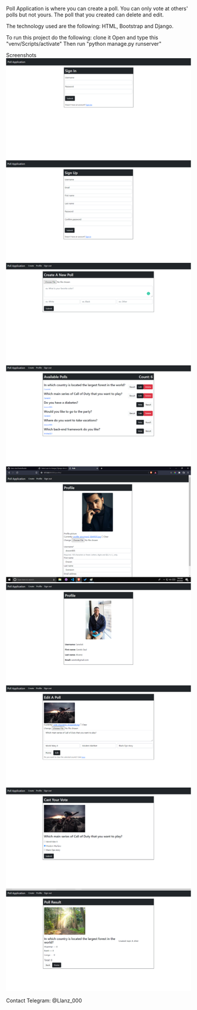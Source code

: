 Poll Application is where you can create a poll. You can only vote at others' polls but not yours. The poll that you created can delete and edit.

The technology used are the following: HTML, Bootstrap and Django.

To run this project do the following: clone it Open and type this "venv/Scripts/activate" Then run "python manage.py runserver"

Screenshots
![Alt text](screenshots/sign-in.png?raw=true "Optional Title")
![Alt text](screenshots/sign-up.png?raw=true "Optional Title")
![Alt text](screenshots/create.png?raw=true "Optional Title")
![Alt text](screenshots/home.png?raw=true "Optional Title")
![Alt text](screenshots/profile.png?raw=true "Optional Title")
![Alt text](screenshots/creator-profile.png?raw=true "Optional Title")
![Alt text](screenshots/edit.png?raw=true "Optional Title")
![Alt text](screenshots/vote.png?raw=true "Optional Title")
![Alt text](screenshots/result.png?raw=true "Optional Title")

Contact Telegram: @Llanz_000